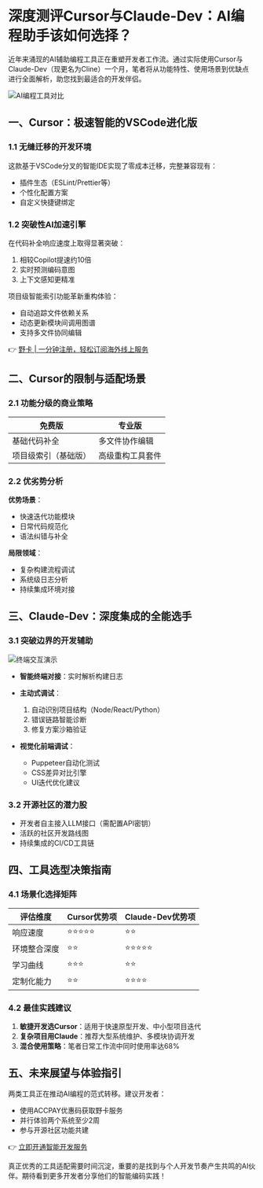 # 深度测评Cursor与Claude-Dev：AI编程助手该如何选择？

近年来涌现的AI辅助编程工具正在重塑开发者工作流。通过实际使用Cursor与Claude-Dev（现更名为Cline）一个月，笔者将从功能特性、使用场景到优缺点进行全面解析，助您找到最适合的开发伴侣。

![AI编程工具对比](https://bbtdd.com/wp-content/uploads/img/7467847949192.webp)

## 一、Cursor：极速智能的VSCode进化版

### 1.1 无缝迁移的开发环境
这款基于VSCode分叉的智能IDE实现了零成本迁移，完整兼容现有：
- 插件生态（ESLint/Prettier等）
- 个性化配置方案
- 自定义快捷键绑定

### 1.2 突破性AI加速引擎
在代码补全响应速度上取得显著突破：
1. 相较Copilot提速约10倍
2. 实时预测编码意图
3. 上下文感知更精准

项目级智能索引功能革新重构体验：
- 自动追踪文件依赖关系
- 动态更新模块间调用图谱
- 支持多文件协同编辑

👉 [野卡 | 一分钟注册，轻松订阅海外线上服务](https://bbtdd.com/yeka)

## 二、Cursor的限制与适配场景

### 2.1 功能分级的商业策略 
| 免费版                | 专业版               |
|-----------------------|---------------------|
| 基础代码补全          | 多文件协作编辑       |
| 项目级索引（基础版）  | 高级重构工具套件     |

### 2.2 优劣势分析
**优势场景**：
- 快速迭代功能模块
- 日常代码规范化 
- 语法纠错与补全

**局限领域**：
- 复杂构建流程调试
- 系统级日志分析
- 持续集成环境对接

## 三、Claude-Dev：深度集成的全能选手

### 3.1 突破边界的开发辅助
![终端交互演示](https://bbtdd.com/wp-content/uploads/img/1173458583688.webp)
- **智能终端对接**：实时解析构建日志
- **主动式调试**：
  1. 自动识别项目结构（Node/React/Python）
  2. 错误链路智能诊断
  3. 修复方案沙箱验证

- **视觉化前端调试**：
  - Puppeteer自动化测试
  - CSS差异对比引擎
  - UI迭代优化建议

### 3.2 开源社区的潜力股
- 开发者自主接入LLM接口（需配置API密钥）
- 活跃的社区开发路线图
- 持续集成的CI/CD工具链

## 四、工具选型决策指南

### 4.1 场景化选择矩阵
| 评估维度       | Cursor优势项          | Claude-Dev优势项       |
|----------------|-----------------------|-----------------------|
| 响应速度       | ⭐⭐⭐⭐⭐           | ⭐⭐                   |
| 环境整合深度   | ⭐⭐                   | ⭐⭐⭐⭐⭐            |
| 学习曲线       | ⭐⭐⭐                | ⭐⭐                   |
| 定制化能力     | ⭐⭐                   | ⭐⭐⭐⭐              |

### 4.2 最佳实践建议
1. **敏捷开发选Cursor**：适用于快速原型开发、中小型项目迭代
2. **复杂项目用Claude**：推荐大型系统维护、多模块协调开发
3. **混合使用策略**：笔者日常工作流中同时使用率达68%

## 五、未来展望与体验指引
两类工具正在推动AI编程的范式转移。建议开发者：
- 使用ACCPAY优惠码获取野卡服务
- 并行体验两个系统至少2周
- 参与开源社区功能共建

👉 [立即开通智能开发服务](https://bbtdd.com/yeka)

真正优秀的工具适配需要时间沉淀，重要的是找到与个人开发节奏产生共鸣的AI伙伴。期待看到更多开发者分享他们的智能编码实践！